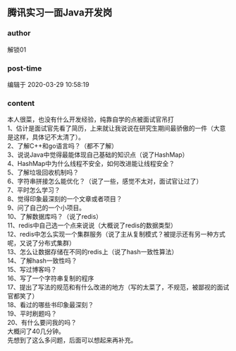 ## 腾讯实习一面Java开发岗
### author 
解锁01
### post-time 

编辑于  2020-03-29 10:58:19
### content 
<div class="post-topic-des nc-post-content">
 <div>
  本人很菜，也没有什么开发经验，纯靠自学的点被面试官吊打
 </div>
 <div>
  1、估计是面试官先看了简历，上来就让我说说在研究生期间最骄傲的一件（大意是这样，具体记不太清了）。
 </div>
 <div>
  2、了解C++和go语言吗？（都不了解）
 </div>
 <div>
  3、说说Java中觉得最能体现自己基础的知识点（说了HashMap）
 </div>
 <div>
  4、HashMap中为什么线程不安全，如何改进能让线程安全？
 </div>
 <div>
  5、了解垃圾回收机制吗？
 </div>
 <div>
  6、字符串拼接怎么能优化？（说了一些，感觉不太对，面试官让过了）
 </div>
 <div>
  7、平时怎么学习？
 </div>
 <div>
  8、觉得印象最深刻的一个文章或者项目？
 </div>
 <div>
  9、问了自己的一个小项目。
 </div>
 <div>
  10、了解数据库吗？（说了redis）
 </div>
 <div>
  11、redis中自己选一个点来说说（大概说了redis的数据类型）
 </div>
 <div>
  12、redis中怎么实现一个集群服务（说了主从复制模式？被提示还有另一种方式呢，又说了分布式集群）
 </div>
 <div>
  13、怎么让数据存储在不同的redis上（说了hash一致性算法）
 </div>
 <div>
  14、了解hash一致性吗？
 </div>
 <div>
  15、写过博客吗？
 </div>
 <div>
  16、写了一个字符串复制的程序
 </div>
 <div>
  17、提出了写法的规范和有什么改进的地方（写的太菜了，不规范，被鄙视的面试官都笑了）
 </div>
 <div>
  18、看过的哪些书印象最深刻？
 </div>
 <div>
  19、平时刷题吗？
 </div>
 <div>
  20、有什么要问我的吗？
 </div>
 <div>
  大概问了40几分钟。
 </div>
 <div>
  先想到了这么多问题，后面可以想起来再补充。
 </div>
</div>
